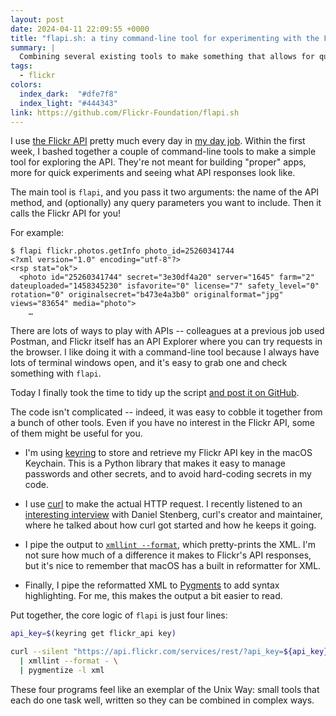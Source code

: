 ```yaml
---
layout: post
date: 2024-04-11 22:09:55 +0000
title: "flapi.sh: a tiny command-line tool for experimenting with the Flickr API"
summary: |
  Combining several existing tools to make something that allows for quick experiments and exploration.
tags:
  - flickr
colors:
  index_dark:  "#dfe7f8"
  index_light: "#444343"
link: https://github.com/Flickr-Foundation/flapi.sh
---
```

I use [the Flickr API][api] pretty much every day in [my day job].
Within the first week, I bashed together a couple of command-line tools to make a simple tool for exploring the API.
They're not meant for building "proper" apps, more for quick experiments and seeing what API responses look like.

The main tool is `flapi`, and you pass it two arguments: the name of the API method, and (optionally) any query parameters you want to include.
Then it calls the Flickr API for you!

For example:

<div class="language-console highlighter-rouge"><div class="highlight"><pre class="highlight"><code><span class="gp">$</span><span class="w"> </span>flapi flickr.photos.getInfo photo_id=25260341744
<span class="go">&lt;?xml version="1.0" encoding="utf-8"?&gt;</span><span class="w">
</span><span class="go">&lt;rsp stat="ok"&gt;</span><span class="w">
</span><span class="go">  &lt;photo id="25260341744" secret="3e30df4a20" server="1645" farm="2" dateuploaded="1458345230" isfavorite="0" license="7" safety_level="0" rotation="0" originalsecret="b473e4a3b0" originalformat="jpg" views="83654" media="photo"&gt;</span><span class="w">
</span><span class="go">    …
</span></code></pre></div></div>

There are lots of ways to play with APIs -- colleagues at a previous job used Postman, and Flickr itself has an API Explorer where you can try requests in the browser.
I like doing it with a command-line tool because I always have lots of terminal windows open, and it's easy to grab one and check something with `flapi`.

Today I finally took the time to tidy up the script [and post it on GitHub][github].

The code isn't complicated -- indeed, it was easy to cobble it together from a bunch of other tools.
Even if you have no interest in the Flickr API, some of them might be useful for you.

*   I'm using [keyring] to store and retrieve my Flickr API key in the macOS Keychain.
    This is a Python library that makes it easy to manage passwords and other secrets, and to avoid hard-coding secrets in my code.

*   I use [curl] to make the actual HTTP request.
    I recently listened to an [interesting interview][readme] with Daniel Stenberg, curl's creator and maintainer, where he talked about how curl got started and how he keeps it going.

*   I pipe the output to [`xmllint --format`][xmllint], which pretty-prints the XML.
    I'm not sure how much of a difference it makes to Flickr's API responses, but it's nice to remember that macOS has a built in reformatter for XML.

*   Finally, I pipe the reformatted XML to [Pygments] to add syntax highlighting.
    For me, this makes the output a bit easier to read.

Put together, the core logic of `flapi` is just four lines:

```bash
api_key=$(keyring get flickr_api key)

curl --silent "https://api.flickr.com/services/rest/?api_key=${api_key}&method=${method}&${params}" \
  | xmllint --format - \
  | pygmentize -l xml
```

These four programs feel like an exemplar of the Unix Way: small tools that each do one task well, written so they can be combined in complex ways.

[my day job]: https://www.flickr.org/
[api]: https://www.flickr.com/services/api/
[github]: https://github.com/Flickr-Foundation/flapi.sh
[keyring]: https://github.com/jaraco/keyring
[curl]: https://curl.se/
[readme]: https://github.com/readme/podcast/curl-25-years
[xmllint]: https://opensource.apple.com/source/libxml2/libxml2-7/libxml2/doc/xmllint.html
[Pygments]: https://pygments.org/
